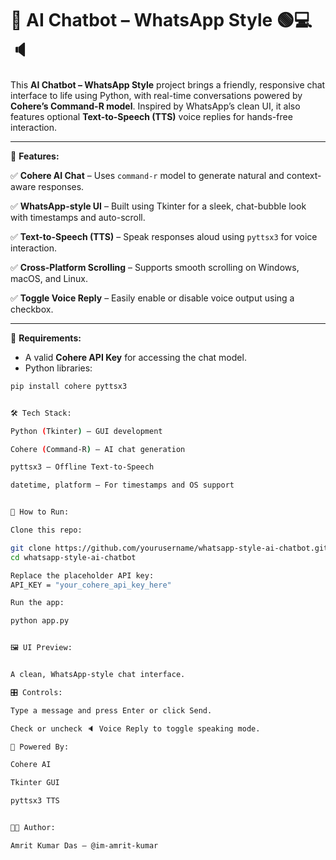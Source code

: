 # 💬 AI Chatbot – WhatsApp Style 🟢💻🔈

This **AI Chatbot – WhatsApp Style** project brings a friendly, responsive chat interface to life using Python, with real-time conversations powered by **Cohere’s Command-R model**. Inspired by WhatsApp’s clean UI, it also features optional **Text-to-Speech (TTS)** voice replies for hands-free interaction.

---

📌 **Features:**

✅ **Cohere AI Chat** – Uses `command-r` model to generate natural and context-aware responses.

✅ **WhatsApp-style UI** – Built using Tkinter for a sleek, chat-bubble look with timestamps and auto-scroll.

✅ **Text-to-Speech (TTS)** – Speak responses aloud using `pyttsx3` for voice interaction.

✅ **Cross-Platform Scrolling** – Supports smooth scrolling on Windows, macOS, and Linux.

✅ **Toggle Voice Reply** – Easily enable or disable voice output using a checkbox.

---

📂 **Requirements:**

- A valid **Cohere API Key** for accessing the chat model.
- Python libraries:

```bash
pip install cohere pyttsx3


🛠️ Tech Stack:

Python (Tkinter) – GUI development

Cohere (Command-R) – AI chat generation

pyttsx3 – Offline Text-to-Speech

datetime, platform – For timestamps and OS support


🚀 How to Run:

Clone this repo:

git clone https://github.com/yourusername/whatsapp-style-ai-chatbot.git
cd whatsapp-style-ai-chatbot

Replace the placeholder API key:
API_KEY = "your_cohere_api_key_here"

Run the app:

python app.py


🖼️ UI Preview:


A clean, WhatsApp-style chat interface.

🎛️ Controls:

Type a message and press Enter or click Send.

Check or uncheck 🔈 Voice Reply to toggle speaking mode.

🧠 Powered By:

Cohere AI

Tkinter GUI

pyttsx3 TTS


👨‍💻 Author:

Amrit Kumar Das – @im-amrit-kumar
